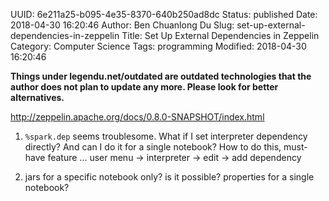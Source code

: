 UUID: 6e211a25-b095-4e35-8370-640b250ad8dc
Status: published
Date: 2018-04-30 16:20:46
Author: Ben Chuanlong Du
Slug: set-up-external-dependencies-in-zeppelin
Title: Set Up External Dependencies in Zeppelin
Category: Computer Science
Tags: programming
Modified: 2018-04-30 16:20:46

**Things under legendu.net/outdated are outdated technologies that the author does not plan to update any more. Please look for better alternatives.**

http://zeppelin.apache.org/docs/0.8.0-SNAPSHOT/index.html

1. `%spark.dep` seems troublesome.
    What if I set interpreter dependency directly?
    And can I do it for a single notebook?
    How to do this, must-have feature ...
    user menu -> interpreter -> edit -> add dependency

2. jars for a specific notebook only? is it possible? properties for a single notebook?
